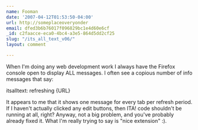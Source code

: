 ```yaml
---
name: Fooman
date: '2007-04-12T01:53:50-04:00'
url: http://someplaceoveryonder
email: dfed3b6b76017f096829bc1e4d60e6cf
_id: c2faacce-eca0-4bc4-a3e5-864d5dd2cf25
slug: "/its_all_text_v06/"
layout: comment

---
```


When I'm doing any web development work I always have the Firefox console open to display ALL messages. I often see a copious number of info messages that say:

itsalltext: refreshing {URL}

It appears to me that  it shows one message for every tab per refresh period. If I haven't actually clicked any edit buttons, then ITA! code shouldn't be running at all, right? Anyway, not a big problem, and you've probably already fixed it. What I'm really trying to say is "nice extension" :).
